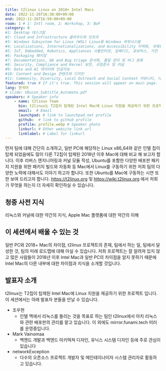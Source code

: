 ```yaml
---
title: t2linux Linux on 2018+ Intel Macs
date: 2022-11-26T16:30:00+09:00
end: 2022-11-26T16:50:00+09:00
room: 1 # 1: Intl room, 2: Workshop, 3: BoF
category: 8
#1: Desktop 데스크탑
#2: Cloud and Infrastructure 클라우드와 인프라
#3: Windows Subsystem for Linux (WSL) Linux용 Windows 하위시스템
#4: Localizations, Internationalizations, and Accessibility 지역화, 국제화 및 접근성
#5: IoT, Embedded, Robotics, Appliances 사물인터넷, 임베디드, 로보틱스, 가전
#6: Packaging 패키징
#7: Documentations, QA and Bug triage 문서화, 품질 관리 및 버그 분류
#8: Security, Compliance and Kernel 보안, 규정준수 및 커널
#9: Data and AI 데이터와 인공지능
#10: Content and Design 컨텐츠와 디지인
#11: Community, Diversity, Local Outreach and Social Context 커뮤니티, 다양성, 지역 사회 협력과 사회적 관점
featured: true # If it's true. This session will appear on main page.
lang: 한국어
# slide: Ubucon_Subtitle_Automate.pdf
speakers: # Speaker info
    - name: t2linux Team
      bio: t2linux는 T2칩이 탑제된 Intel Mac에 Linux 지원을 제공하기 위한 프로젝트 입니다. 
      email:  # Email
      launchpad: # link to launchpad.net profile
      github:  # link to github profile
      profile: profile.webp # Speaker photo
      linkurl: # Other website link url
      linklabel: # Label for linkurl
---
```


먼저 팀에 대해 간단히 소개하고, 일반 PC에 해당하는 Linux x86_64와 같은 인텔 칩이 탑제 되었음에도 많이 다른 T2칩이 탑제된 2018년 이후 Mac에 대해 비교 해 보고자 합니다. 이후 리버스 엔지니어링과 커널 모듈 작성, Ubuntu를 포함한 다양한 배포판 패키지 지원을 위한 패키지 빌드와 자동화 등 Mac에서 Linux를 구동하기 위한 저희 팀의 다양한 노력에 대해서도 이야기 하고자 합니다. 또한 Ubuntu를 Mac에 구동하는 시연 또한 보여 드리고자 합니다. https://t2linux.org 및 https://wiki.t2linux.org 에서 저희가 무엇을 하는지 더 자세히 확인하실 수 있습니다.

## 청중 사전 지식
리눅스와 커널에 대한 약간의 지식, Apple Mac 플랫폼에 대한 약간의 이해
## 이 세션에서 배울 수 있는 것
일반 PC와 2018+ Mac의 차이점, t2linux 프로젝트의 존재, 팀에서 하는 일, 팀에서 달성한 것, 팀의 미래 로드맵에 대해 아실 수 있습니다. 저희 프로젝트는 잘 알려져 있지 않고 많은 사람들이 2018년 이후 Intel Mac과 일반 PC의 차이점을 알지 못하기 때문에 Intel Mac의 다른 내부에 대한 차이점과 지식을 소개할 것입니다.

## 발표자 소개
t2linux는 T2칩이 탑제된 Intel Mac에 Linux 지원을 제공하기 위한 프로젝트 입니다. 이 세션에서는 아래 발표자 분들을 만날 수 있습니다.

- 조우현
  - 인텔 맥에서 리눅스를 돌리는 것을 목표로 하는 팀인 t2linux에서 아치 리눅스와 관련 배포판의 관리를 맡고 있습니다. 이 외에도 mirror.funami.tech 미러를 운영중입니다.
- Mark Vainomaa
  - 백엔드 개발과 백엔드 아키텍쳐 디자인, 유닉스 시스템 디자인 등에 주로 관심이 있습니다
- networkException
  - 다수의 오픈소스 프로젝트 개발자 및 메인테이너이자 시스템 관리자로 활동하고 있습니다.